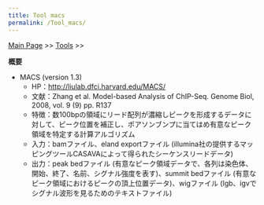```yaml
---
title: Tool macs
permalink: /Tool_macs/
---
```


[Main Page](/Main_Page "wikilink") &gt;&gt; [Tools](/Tools "wikilink") &gt;&gt;

**概要**

-   MACS (version 1.3)
    -   HP：http://liulab.dfci.harvard.edu/MACS/
    -   文献：Zhang et al. Model-based Analysis of ChIP-Seq. Genome Biol, 2008, vol. 9 (9) pp. R137
    -   特徴：数100bpの領域にリード配列が濃縮しピークを形成するデータに対して、ピーク位置を補正し、ポアソンブンプに当てはめ有意なピーク領域を特定する計算アルゴリズム
    -   入力：bamファイル、eland exportファイル (illumina社の提供するマッピングツールCASAVAによって得られたシーケンスリードデータ)
    -   出力：peak bedファイル (有意なピーク領域データで、各列は染色体、開始、終了、名前、シグナル強度を表す)、summit bedファイル (有意なピーク領域におけるピークの頂上位置データ)、wigファイル (Igb、igvでシグナル波形を見るためのテキストファイル)
